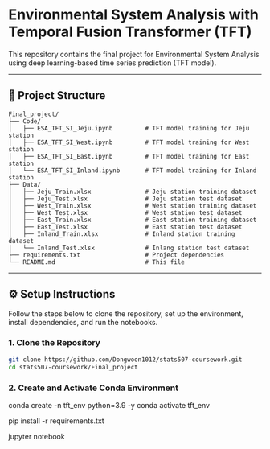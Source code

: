 # Environmental System Analysis with Temporal Fusion Transformer (TFT)
This repository contains the final project for Environmental System Analysis using deep learning-based time series prediction (TFT model).

---

## 📁 Project Structure

```
Final_project/
├── Code/
│   ├── ESA_TFT_SI_Jeju.ipynb         # TFT model training for Jeju station
│   ├── ESA_TFT_SI_West.ipynb         # TFT model training for West station
│   ├── ESA_TFT_SI_East.ipynb         # TFT model training for East station
│   └── ESA_TFT_SI_Inland.ipynb       # TFT model training for Inland station
├── Data/
│   ├── Jeju_Train.xlsx               # Jeju station training dataset
│   ├── Jeju_Test.xlsx                # Jeju station test dataset
│   ├── West_Train.xlsx               # West station training dataset
│   ├── West_Test.xlsx                # West station test dataset
│   ├── East_Train.xlsx               # East station training dataset
│   ├── East_Test.xlsx                # East station test dataset
│   ├── Inland_Train.xlsx             # Inland station training dataset
│   └── Inland_Test.xlsx              # Inlang station test dataset
├── requirements.txt                  # Project dependencies
└── README.md                         # This file
```

---

## ⚙️ Setup Instructions

Follow the steps below to clone the repository, set up the environment, install dependencies, and run the notebooks.

### 1. Clone the Repository

```bash
git clone https://github.com/Dongwoon1012/stats507-coursework.git
cd stats507-coursework/Final_project
```

### 2. Create and Activate Conda Environment

conda create -n tft_env python=3.9 -y
conda activate tft_env

pip install -r requirements.txt

jupyter notebook

